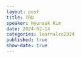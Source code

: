 ```yaml
---
layout: post
title: TBD
speaker: Hyunsuk Kim
date: 2024-02-14
categories: learnalco2324
published: true
show-date: true
---
```

